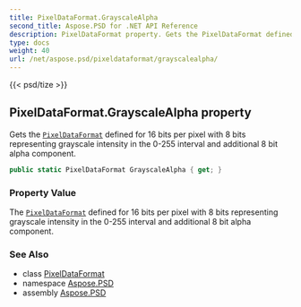 ```yaml
---
title: PixelDataFormat.GrayscaleAlpha
second_title: Aspose.PSD for .NET API Reference
description: PixelDataFormat property. Gets the PixelDataFormat defined for 16 bits per pixel with 8 bits representing grayscale intensity in the 0255 interval and additional 8 bit alpha component
type: docs
weight: 40
url: /net/aspose.psd/pixeldataformat/grayscalealpha/
---
```

{{< psd/tize >}}
## PixelDataFormat.GrayscaleAlpha property

Gets the [`PixelDataFormat`](../) defined for 16 bits per pixel with 8 bits representing grayscale intensity in the 0-255 interval and additional 8 bit alpha component.

```csharp
public static PixelDataFormat GrayscaleAlpha { get; }
```

### Property Value

The [`PixelDataFormat`](../) defined for 16 bits per pixel with 8 bits representing grayscale intensity in the 0-255 interval and additional 8 bit alpha component.

### See Also

* class [PixelDataFormat](../)
* namespace [Aspose.PSD](../../pixeldataformat/)
* assembly [Aspose.PSD](../../../)


